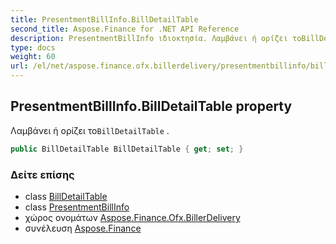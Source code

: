 ```yaml
---
title: PresentmentBillInfo.BillDetailTable
second_title: Aspose.Finance for .NET API Reference
description: PresentmentBillInfo ιδιοκτησία. Λαμβάνει ή ορίζει τοBillDetailTable .
type: docs
weight: 60
url: /el/net/aspose.finance.ofx.billerdelivery/presentmentbillinfo/billdetailtable/
---
```

## PresentmentBillInfo.BillDetailTable property

Λαμβάνει ή ορίζει το`BillDetailTable` .

```csharp
public BillDetailTable BillDetailTable { get; set; }
```

### Δείτε επίσης

* class [BillDetailTable](../../billdetailtable/)
* class [PresentmentBillInfo](../)
* χώρος ονομάτων [Aspose.Finance.Ofx.BillerDelivery](../../presentmentbillinfo/)
* συνέλευση [Aspose.Finance](../../../)


